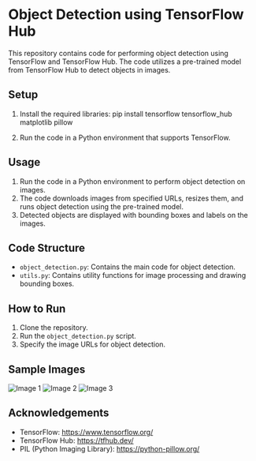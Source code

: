 # Object Detection using TensorFlow Hub

This repository contains code for performing object detection using TensorFlow and TensorFlow Hub. The code utilizes a pre-trained model from TensorFlow Hub to detect objects in images.

## Setup

1. Install the required libraries:
pip install tensorflow tensorflow_hub matplotlib pillow


2. Run the code in a Python environment that supports TensorFlow.

## Usage

1. Run the code in a Python environment to perform object detection on images.
2. The code downloads images from specified URLs, resizes them, and runs object detection using the pre-trained model.
3. Detected objects are displayed with bounding boxes and labels on the images.

## Code Structure

- `object_detection.py`: Contains the main code for object detection.
- `utils.py`: Contains utility functions for image processing and drawing bounding boxes.

## How to Run

1. Clone the repository.
2. Run the `object_detection.py` script.
3. Specify the image URLs for object detection.

## Sample Images

![Image 1](https://upload.wikimedia.org/wikipedia/commons/6/60/Naxos_Taverna.jpg)
![Image 2](https://upload.wikimedia.org/wikipedia/commons/1/1b/The_Coleoptera_of_the_British_islands_%28Plate_125%29_%288592917784%29.jpg)
![Image 3](https://upload.wikimedia.org/wikipedia/commons/0/09/The_smaller_British_birds_%288053836633%29.jpg)

## Acknowledgements

- TensorFlow: https://www.tensorflow.org/
- TensorFlow Hub: https://tfhub.dev/
- PIL (Python Imaging Library): https://python-pillow.org/

